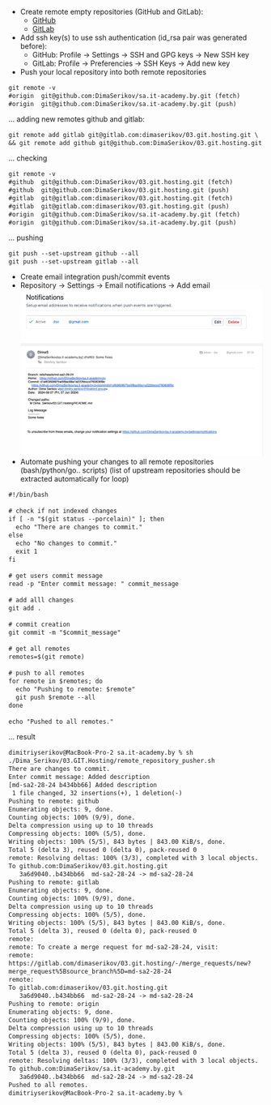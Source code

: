 * Create remote empty repositories (GitHub and GitLab):
  * [GitHub](https://github.com/DimaSerikov/03.git.hosting)
  * [GitLab](https://gitlab.com/dimaserikov/03.git.hosting)
* Add ssh key(s) to use ssh authentication (id_rsa pair was generated before):
  * GitHub: Profile -> Settings -> SSH and GPG keys -> New SSH key
  * GitLab: Profile -> Preferencies -> SSH Keys -> Add new key
* Push your local repository into both remote repositories

```shell
git remote -v
#origin  git@github.com:DimaSerikov/sa.it-academy.by.git (fetch)
#origin  git@github.com:DimaSerikov/sa.it-academy.by.git (push)
```

... adding new remotes github and gitlab:

```shell
git remote add gitlab git@gitlab.com:dimaserikov/03.git.hosting.git \
&& git remote add github git@github.com:DimaSerikov/03.git.hosting.git
```

... checking

```shell
git remote -v
#github  git@github.com:DimaSerikov/03.git.hosting.git (fetch)
#github  git@github.com:DimaSerikov/03.git.hosting.git (push)
#gitlab  git@gitlab.com:dimaserikov/03.git.hosting.git (fetch)
#gitlab  git@gitlab.com:dimaserikov/03.git.hosting.git (push)
#origin  git@github.com:DimaSerikov/sa.it-academy.by.git (fetch)
#origin  git@github.com:DimaSerikov/sa.it-academy.by.git (push)
```

... pushing

```shell
git push --set-upstream github --all
git push --set-upstream gitlab --all
```
* Create email integration push/commit events
* Repository -> Settings -> Email notifications -> Add email
![screenshot_.png](screenshot_.png)
![Screenshot_2.png](Screenshot_2.png)
* Automate pushing your changes to all remote repositories (bash/python/go.. scripts) (list of upstream repositories should be extracted automatically for loop)
```shell
#!/bin/bash

# check if not indexed changes
if [ -n "$(git status --porcelain)" ]; then
  echo "There are changes to commit."
else
  echo "No changes to commit."
  exit 1
fi

# get users commit message
read -p "Enter commit message: " commit_message

# add alll changes
git add .

# commit creation
git commit -m "$commit_message"

# get all remotes
remotes=$(git remote)

# push to all remotes
for remote in $remotes; do
  echo "Pushing to remote: $remote"
  git push $remote --all
done

echo "Pushed to all remotes."
```
... result

```shell
dimitriyserikov@MacBook-Pro-2 sa.it-academy.by % sh ./Dima_Serikov/03.GIT.Hosting/remote_repository_pusher.sh
There are changes to commit.
Enter commit message: Added description
[md-sa2-28-24 b434bb66] Added description
 1 file changed, 32 insertions(+), 1 deletion(-)
Pushing to remote: github
Enumerating objects: 9, done.
Counting objects: 100% (9/9), done.
Delta compression using up to 10 threads
Compressing objects: 100% (5/5), done.
Writing objects: 100% (5/5), 843 bytes | 843.00 KiB/s, done.
Total 5 (delta 3), reused 0 (delta 0), pack-reused 0
remote: Resolving deltas: 100% (3/3), completed with 3 local objects.
To github.com:DimaSerikov/03.git.hosting.git
   3a6d9040..b434bb66  md-sa2-28-24 -> md-sa2-28-24
Pushing to remote: gitlab
Enumerating objects: 9, done.
Counting objects: 100% (9/9), done.
Delta compression using up to 10 threads
Compressing objects: 100% (5/5), done.
Writing objects: 100% (5/5), 843 bytes | 843.00 KiB/s, done.
Total 5 (delta 3), reused 0 (delta 0), pack-reused 0
remote: 
remote: To create a merge request for md-sa2-28-24, visit:
remote:   https://gitlab.com/dimaserikov/03.git.hosting/-/merge_requests/new?merge_request%5Bsource_branch%5D=md-sa2-28-24
remote: 
To gitlab.com:dimaserikov/03.git.hosting.git
   3a6d9040..b434bb66  md-sa2-28-24 -> md-sa2-28-24
Pushing to remote: origin
Enumerating objects: 9, done.
Counting objects: 100% (9/9), done.
Delta compression using up to 10 threads
Compressing objects: 100% (5/5), done.
Writing objects: 100% (5/5), 843 bytes | 843.00 KiB/s, done.
Total 5 (delta 3), reused 0 (delta 0), pack-reused 0
remote: Resolving deltas: 100% (3/3), completed with 3 local objects.
To github.com:DimaSerikov/sa.it-academy.by.git
   3a6d9040..b434bb66  md-sa2-28-24 -> md-sa2-28-24
Pushed to all remotes.
dimitriyserikov@MacBook-Pro-2 sa.it-academy.by %
```